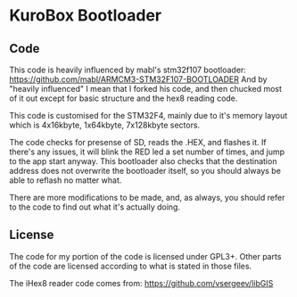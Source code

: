 KuroBox Bootloader
==================

Code
----

This code is heavily influenced by mabl's stm32f107 bootloader:
https://github.com/mabl/ARMCM3-STM32F107-BOOTLOADER
And by "heavily influenced" I mean that I forked his code, and then chucked
most of it out except for basic structure and the hex8 reading code.

This code is customised for the STM32F4, mainly due to it's memory layout
which is 4x16kbyte, 1x64kbyte, 7x128kbyte sectors.

The code checks for presense of SD, reads the .HEX, and flashes it. If there's
any issues, it will blink the RED led a set number of times, and jump to the
app start anyway. This bootloader also checks that the destination address
does not overwrite the bootloader itself, so you should always be able to
reflash no matter what.

There are more modifications to be made, and, as always, you should refer
to the code to find out what it's actually doing.

License
-------

The code for my portion of the code is licensed under GPL3+. Other parts 
of the code are licensed according to what is stated in those files.

The iHex8 reader code comes from:
https://github.com/vsergeev/libGIS
